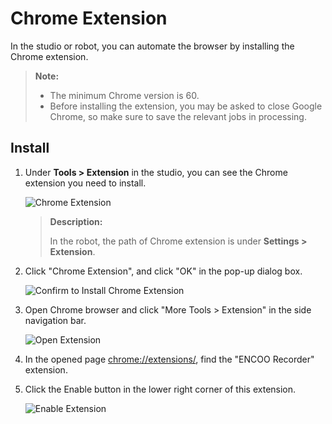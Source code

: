 # Chrome Extension

In the studio or robot, you can automate the browser by installing the Chrome extension.

> **Note:**
> 
> - The minimum Chrome version is 60.
> - Before installing the extension, you may be asked to close Google Chrome, so make sure to save the relevant jobs in processing.

## Install

1. Under **Tools > Extension** in the studio, you can see the Chrome extension you need to install.
   
    ![Chrome Extension](https://docimages.blob.core.chinacloudapi.cn/images/Studio/Market/extensioninpath20201019.png)
   
    > **Description:**
    > 
    > In the robot, the path of Chrome extension is under **Settings > Extension**.

2. Click "Chrome Extension", and click "OK" in the pop-up dialog box.
   
    ![Confirm to Install Chrome Extension](https://docimages.blob.core.chinacloudapi.cn/images/Studio/Extensions/chrome-installation.PNG)

3. Open Chrome browser and click "More Tools > Extension" in the side navigation bar.
   
    ![Open Extension](https://docimages.blob.core.chinacloudapi.cn/images/Studio/Extensions/chrome-openExtension.png)

4. In the opened page <chrome://extensions/>, find the "ENCOO Recorder" extension.

5. Click the Enable button in the lower right corner of this extension.
   
    ![Enable Extension](https://docimages.blob.core.chinacloudapi.cn/images/Studio/Extensions/chrome-usingExtension.png)
